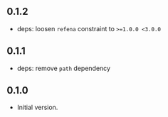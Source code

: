 ## 0.1.2

- deps: loosen `refena` constraint to `>=1.0.0 <3.0.0`

## 0.1.1

- deps: remove `path` dependency

## 0.1.0

- Initial version.
